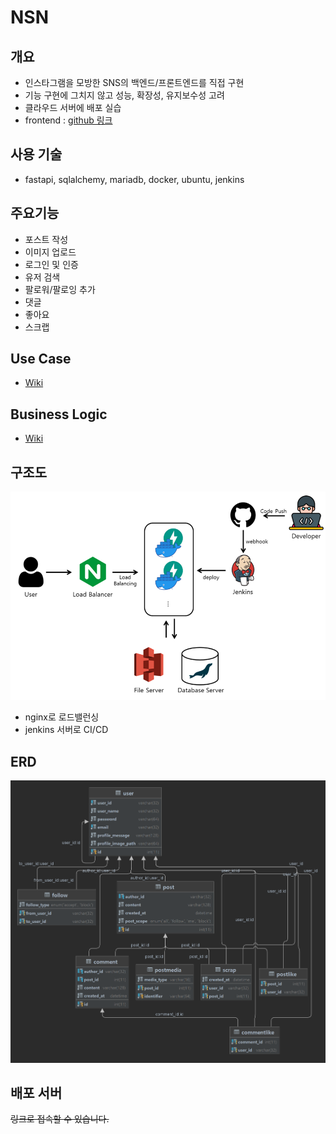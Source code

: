 # NSN

## 개요

- 인스타그램을 모방한 SNS의 백엔드/프론트엔드를 직접 구현
- 기능 구현에 그치지 않고 성능, 확장성, 유지보수성 고려
- 클라우드 서버에 배포 실습
- frontend : [github 링크](https://github.com/wocks1123/NSN_front)

## 사용 기술

- fastapi, sqlalchemy, mariadb, docker, ubuntu, jenkins 

## 주요기능

- 포스트 작성
- 이미지 업로드
- 로그인 및 인증
- 유저 검색
- 팔로워/팔로잉 추가
- 댓글
- 좋아요
- 스크랩

## Use Case

- [Wiki](https://github.com/wocks1123/NSN/wiki/Use-Case)

## Business Logic

- [Wiki](https://github.com/wocks1123/NSN/wiki/Business-Logic)

## 구조도

![구조도](./image/architecture.png)

- nginx로 로드밸런싱
- jenkins 서버로 CI/CD

## ERD

![구조도](./image/erd.png)

## 배포 서버

~~링크로 접속할 수 있습니다.~~
